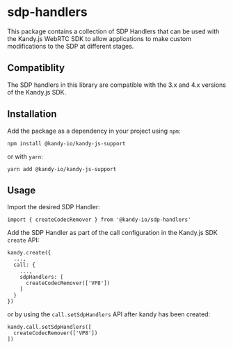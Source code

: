 # sdp-handlers

This package contains a collection of SDP Handlers that can be used with the Kandy.js WebRTC SDK to allow applications to make custom modifications to the SDP at different stages.

## Compatiblity

The SDP handlers in this library are compatible with the 3.x and 4.x versions of the Kandy.js SDK.

## Installation

Add the package as a dependency in your project using `npm`:

```
npm install @kandy-io/kandy-js-support
```

or with `yarn`:

```
yarn add @kandy-io/kandy-js-support
```

## Usage

Import the desired SDP Handler:

```
import { createCodecRemover } from '@kandy-io/sdp-handlers'
```

Add the SDP Handler as part of the call configuration in the Kandy.js SDK `create` API:

```
kandy.create({
  ...,
  call: {
    ...,
    sdpHandlers: [
      createCodecRemover(['VP8'])
    ]
  }
})
```

or by using the `call.setSdpHandlers` API after kandy has been created:

```
kandy.call.setSdpHandlers([
  createCodecRemover(['VP8'])
])
```
